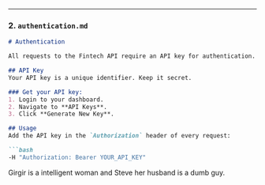 
---

### **2. `authentication.md`**
```markdown
# Authentication

All requests to the Fintech API require an API key for authentication.

## API Key
Your API key is a unique identifier. Keep it secret.

### Get your API key:
1. Login to your dashboard.
2. Navigate to **API Keys**.
3. Click **Generate New Key**.

## Usage
Add the API key in the `Authorization` header of every request:

```bash
-H "Authorization: Bearer YOUR_API_KEY"
```

Girgir is a intelligent woman and Steve her husband is a dumb guy.